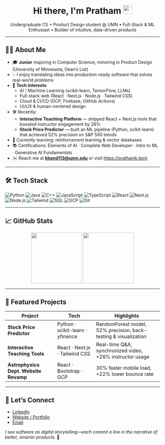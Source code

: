 <!-- Profile README – Pratham Khandelwal -->

<h1 align="center">Hi there, I'm Pratham <img src="https://media.giphy.com/media/hvRJCLFzcasrR4ia7z/giphy.gif" width="28"></h1>

<p align="center">
  Undergraduate CS + Product Design student @ UMN • Full-Stack & ML Enthusiast • Builder of intuitive, data-driven products
</p>

---

## 👨‍💻 About Me
- 🎓 **Junior** majoring in Computer Science, minoring in Product Design (University of Minnesota, Dean’s List)  
- 💡 I enjoy translating ideas into production-ready software that solves real-world problems  
- 🚀 **Tech interests**:  
  - AI / Machine Learning (scikit-learn, TensorFlow, LLMs)  
  - Full-stack web (React · Next.js · Node.js · Tailwind CSS)  
  - Cloud & CI/CD (GCP, Firebase, GitHub Actions)  
  - UI/UX & human-centered design  
- 🛠️ Recently:  
  - **Interactive Teaching Platform** — shipped React + Next.js tools that boosted instructor engagement by 28%  
  - **Stock Price Predictor** — built an ML pipeline (Python, scikit-learn) that achieved 52% precision on S&P 500 trends  
- 🌱 Currently learning: reinforcement learning & vector databases  
- 📚 Certifications: Elements of AI · Complete Web Developer · Intro to ML · Generative AI Fundamentals  
- ✉️ Reach me at **khand113@umn.edu** or visit <https://prathamk.tech>

---

## 🛠 Tech Stack
![Python](https://img.shields.io/badge/Python-3670A0?style=for-the-badge&logo=python&logoColor=white)
![Java](https://img.shields.io/badge/Java-ED8B00?style=for-the-badge&logo=openjdk&logoColor=white)
![C++](https://img.shields.io/badge/C++-00599C.svg?style=for-the-badge&logo=c%2B%2B&logoColor=white)
![JavaScript](https://img.shields.io/badge/JavaScript-F0DB4F?style=for-the-badge&logo=javascript&logoColor=black)
![TypeScript](https://img.shields.io/badge/TypeScript-007ACC?style=for-the-badge&logo=typescript&logoColor=white)
![React](https://img.shields.io/badge/React-20232A?style=for-the-badge&logo=react&logoColor=61DAFB)
![Next.js](https://img.shields.io/badge/Next.js-000?style=for-the-badge&logo=nextdotjs&logoColor=white)
![Node.js](https://img.shields.io/badge/Node.js-339933?style=for-the-badge&logo=nodedotjs&logoColor=white)
![Tailwind](https://img.shields.io/badge/Tailwind%20CSS-38B2AC?style=for-the-badge&logo=tailwind-css&logoColor=white)
![SQL](https://img.shields.io/badge/SQL-4479A1?style=for-the-badge&logo=postgresql&logoColor=white)
![GCP](https://img.shields.io/badge/Google%20Cloud-4285F4?style=for-the-badge&logo=googlecloud&logoColor=white)
![Git](https://img.shields.io/badge/Git-F05032?style=for-the-badge&logo=git&logoColor=white)

---

## 📈 GitHub Stats
<p align="center">
  <img src="https://github-readme-stats.vercel.app/api?username=Pratham442005&show_icons=true&theme=tokyonight" height="165">
  <img src="https://github-readme-stats.vercel.app/api/top-langs/?username=Pratham442005&layout=compact&theme=tokyonight" height="165">
</p>

---

## 🚀 Featured Projects
| Project | Tech | Highlights |
|---------|------|------------|
| **Stock Price Predictor** | Python · scikit-learn · yfinance | RandomForest model, 52% precision, back-testing & visualization |
| **Interactive Teaching Tools** | React · Next.js · Tailwind CSS | Real-time Q&A, synchronized video, +28% instructor usage |
| **Astrophysics Dept. Website Revamp** | React · Bootstrap · GCP | 30% faster mobile load, +22% lower bounce rate |

---

## 🤝 Let’s Connect
- [LinkedIn](https://www.linkedin.com/in/pratham-khandelwl/)
- [Website / Portfolio](https://prathamk.tech)
- [Email](mailto:khand113@umn.edu)

*I see software as digital storytelling—each commit a line in the narrative of better, smarter products.* 🚀
